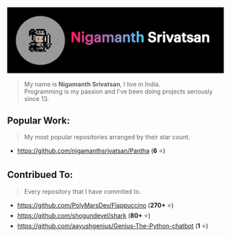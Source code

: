 <img src='./header.png'>

> My name is **Nigamanth Srivatsan**, I live in India. <br>
> Programming is my passion and I've been doing projects seriously since 13. 

## Popular Work:
> My most popular repositories arranged by their star count.

* https://github.com/nigamanthsrivatsan/Pantha (**6** ⭐)

## Contribued To:
> Every repository that I have commited to. 

* https://github.com/PolyMarsDev/Flappuccino (**270+** ⭐)
* https://github.com/shogundevel/shark (**80+** ⭐)
* https://github.com/aayushgenius/Genius-The-Python-chatbot (**1** ⭐)
